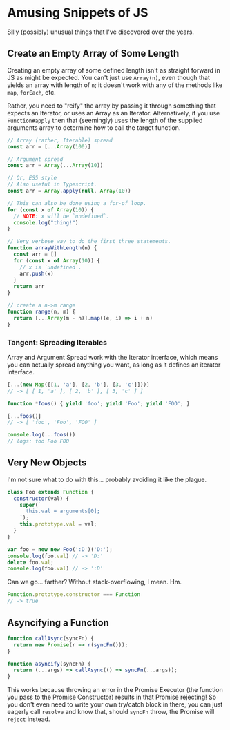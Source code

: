 Amusing Snippets of JS
======================

Silly (possibly) unusual things that I've discovered over the years.



## Create an Empty Array of Some Length

Creating an empty array of some defined length isn't as straight forward in JS as might be expected.  You can't just use `Array(n)`, even though that yields an array with length of `n`; it doesn't work with any of the methods like `map`, `forEach`, etc.

Rather, you need to "reify" the array by passing it through something that expects an Iterator, or uses an Array as an Iterator.  Alternatively, if you use `Function#apply` then that (seemingly) uses the length of the supplied arguments array to determine how to call the target function.

```js
// Array (rather, Iterable) spread
const arr = [...Array(100)]

// Argument spread
const arr = Array(...Array(10))

// Or, ES5 style
// Also useful in Typescript.
const arr = Array.apply(null, Array(10))

// This can also be done using a for-of loop.
for (const x of Array(10)) {
  // NOTE: x will be `undefined`.
  console.log("thing!")
}

// Very verbose way to do the first three statements.
function arrayWithLength(n) {
  const arr = []
  for (const x of Array(10)) {
    // x is `undefined`.
    arr.push(x)
  }
  return arr
}

// create a n->m range
function range(n, m) {
  return [...Array(m - n)].map((e, i) => i + n)
}
```


### Tangent: Spreading Iterables

Array and Argument Spread work with the Iterator interface, which means you can actually spread anything you want, as long as it defines an iterator interface.

```js
[...(new Map([[1, 'a'], [2, 'b'], [3, 'c']]))]
// -> [ [ 1, 'a' ], [ 2, 'b' ], [ 3, 'c' ] ]

function *foos() { yield 'foo'; yield 'Foo'; yield 'FOO'; }

[...foos()]
// -> [ 'foo', 'Foo', 'FOO' ]

console.log(...foos())
// logs: foo Foo FOO
```



## Very New Objects

I'm not sure what to do with this... probably avoiding it like the plague.

```js
class Foo extends Function {
  constructor(val) {
    super(`
      this.val = arguments[0];
    `);
    this.prototype.val = val;
  }
}

var foo = new new Foo(':D')('D:');
console.log(foo.val) // -> 'D:'
delete foo.val;
console.log(foo.val) // -> ':D'
```

Can we go... farther?  Without stack-overflowing, I mean.  Hm.

```js
Function.prototype.constructor === Function
// -> true
```



## Asyncifying a Function

```js
function callAsync(syncFn) {
  return new Promise(r => r(syncFn()));
}

function asyncify(syncFn) {
  return (...args) => callAsync(() => syncFn(...args));
}
```

This works because throwing an error in the Promise Executor (the function you pass to the Promise Constructor) results in that Promise rejecting!  So you don't even need to write your own try/catch block in there, you can just eagerly call `resolve` and know that, should `syncFn` throw, the Promise will `reject` instead.

